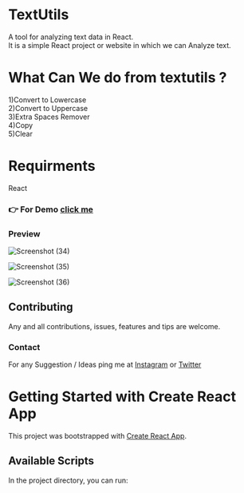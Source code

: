# TextUtils
A tool for analyzing text data in React.<br>
It is a simple React project or website in which we can Analyze text.

<h1>What Can We do from textutils ?</h1>
1)Convert to Lowercase<br>
2)Convert to Uppercase<br>
3)Extra Spaces Remover<br>
4)Copy<br>
5)Clear

<h1>Requirments</h1>
React<br>

### 👉 For Demo [click me](https://main--stirring-parfait-f0ff6f.netlify.app/)

### Preview

![Screenshot (34)](https://user-images.githubusercontent.com/56648155/177011121-437697de-db8d-4053-b7e3-c5b5bae8d8f5.png)

![Screenshot (35)](https://user-images.githubusercontent.com/56648155/177011195-f289ff38-319f-473e-8bf9-89bb9482de7d.png)

![Screenshot (36)](https://user-images.githubusercontent.com/56648155/177011315-1680a003-be48-4509-b197-4215e55ff1ee.png)


## Contributing
Any and all contributions, issues, features and tips are welcome.


### Contact
For any Suggestion / Ideas ping me at [Instagram](https://www.instagram.com/nazir__hassan/) or [Twitter](https://twitter.com/Im_NazirHussain/)


# Getting Started with Create React App

This project was bootstrapped with [Create React App](https://github.com/facebook/create-react-app).

## Available Scripts

In the project directory, you can run:

